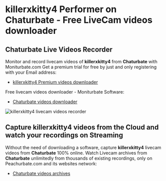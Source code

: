 # killerxkitty4 Performer on Chaturbate - Free LiveCam videos downloader

## Chaturbate Live Videos Recorder

Monitor and record livecam videos of **killerxkitty4** from **Chaturbate** with Moniturbate.com
Get a premium trial for free by just and only registering with your Email address:
* [killerxkitty4 Premium videos downloader](https://moniturbate.com/request-demo-licence-key.html)

Free livecam videos downloader - Moniturbate Software:
* [Chaturbate videos downloader](https://moniturbate.com/moniturbate-download-software.html)

![killerxkitty4 livecam videos recorder](https://peachurnet.com/templates/moniturbate-software.png)


## Capture killerxkitty4 videos from the Cloud and watch your recordings on Streaming

Without the need of downloading a software, capture **killerxkitty4** livecam videos from **Chaturbate** 100% online.
Watch Livecam archives from **Chaturbate** unlimitedly from thousands of existing recordings, only on Peachurbate.com and its websites network:
* [Chaturbate videos archives](https://peachurnet.com/)